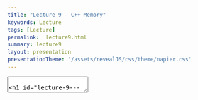 ```yaml
---
title: "Lecture 9 - C++ Memory"
keywords: Lecture
tags: [Lecture]
permalink:  lecture9.html
summary: lecture9
layout: presentation
presentationTheme: '/assets/revealJS/css/theme/napier.css' 
---
```

<section data-markdown data-separator="^\n---\n$" data-separator-vertical="^\n--\n$">
<textarea data-template>

# Lecture 9 - C/C++ Memory and Resources
### SET09121 - Games Engineering

<br><br>
Leni Le Goff
<br>


School of Computing. Edinburgh Napier University



---

# Recommended Reading

- Game Coding Complete, 4th Edition. McShaffry and Graham.
 - Chapter 3 introduces some ideas.
 - Chapter 8 covers resource management.

![image](assets/images/game_coding_book.jpg) <!-- .element width="30%"  -->


---

# Memory Layout

![image](assets/images/memory_app.png)

---

# Memory Layout (cont.)

- Memory is obviously just one big chunk.
- Addressed from `0x00000000` (0) to `0xFFFFFFFF` (~4 GigaBytes in 32 bit and ~16 ExaBytes in 64 bit systems).
- Memory is separated: stack at the top and the heap at the bottom.
- Jumping around the heap can be a major source of performance reduction, it is more efficient to use the stack or the static memory.

---

# Memory allocation in C++

Depending on how a variable is declared in C++ they will be allocated in a specific part of the memory

```cpp
int x = 10; // Allocated in the static memory.

int main(int argc, char **argv)
{
    static int z = 45; // Allocated on the static memory
   
    int y = 20; // Allocated on the stack.
    
    int *z = new int(30); // Allocated on the heap
    
    delete z;// the heap is managed manually!

    return 0;
}//memory from the stack freed here.
```

---

# Scope

```cpp
void function(int param_scope){
    // Main scope of the function
    int main_scope = 5;
    {
        // Scope A - can see main scope
        int A_scope = 10;
        {
            // Scope B - can see scope A and main
            int B_scope = 20;
        } 
        // B_scope removed from stack
        {
            // Scope C can see scope A and main, Scope B is no longer valid
            int C_scope = 30;
        } 
        // C_scope removed from stack
    } 
    // A_scope removed from stack
} 
// param_scope and main_scope removed from stack
```


---

# Memory Access Times

- The CPU is the fastest when accessing adjacent memory.
- If we jump around things slow down - sometimes dramatically.
- Consider a multi-dimensional array:
- Access time difference between approach A and C can be 100x.
 - i.e. accessing all members using approach A could be 300ns; approach C 30000ns.


```cpp
int matrix[100][100][100];
// A
matrix[0][0][0] = 0;
matrix[0][0][1] = 1; // 4 byte jump.
// B
matrix[0][0][0] = 0;
matrix[0][1][0] = 1; // 400 byte jump.
// C
matrix[0][0][0] = 0;
matrix[1][0][0] = 1; // 40000 byte jump
```


---

# Memory Alignment

- The CPU also reads memory in fixed chunks.
- If a value is not aligned to these chunks, extra reads occur.
- Unless you do Weird Stuff with pointers and allocation, this will not be an issue

![image](assets/images/mem-align.jpg) <!-- .element width="95%"  -->

---

# Caches

- Different levels of cache replicate memory closer to the CPU to reduce access time.
- If data is in L1 cache can be accessed in about 0.5ns; main memory about 100ns.

![image](assets/images/mem-cache.png) <!-- .element width="95%"  -->

---

# Stack faster than Heap

- The stack as a preallocated chunck on the memory. So, all the addresses are allocated at the start.
- Variable on the heap needs an address allocated and deallocated at runtime and this is "slow".
- The stack is organised as a LIFO (last in, first out) data structure, so, allocating and deallocating is just a matter of moving a pointer up and down. 
- Because the CPU read things in fixed chunks, the whole stack can be sent to the CPU caches at once, hence faster.



---

# Memory Restrictions
You must consider the limits you have in memory.

 - **stack size** - depends on compiler and OS, can be set. Generally a few MB
 - **thread stack size** -  as above, but normally smaller.
 - **main memory** -  Depends on the RAM size
 - **virtual memory** -  if main memory runs out, the "slow" HDD or SSD are used.


---

# C++ Memory Management

- To allocate and deallocate memory on the heap:
 - `new` :   allocates memory.
 - `delete` :   frees allocated memory.


```cpp
int x = 0 //allocated on the stack
// Allocate a single value
int *x = new int;
// Allocate a single value and initialise
int *y = new int(5);
// Free a value
delete x;
delete y;
```

---

# Construction and Destruction of objects

- Memory allocation and deallocation in C++ calls constructors and destructors.
- Knowing when and what can be important.
- There are a lot of background functions called in C++ you have to be aware of.


```cpp
my_data do_work(my_data d) {
    // Constructor called for x
    my_data x;
    // ...
    // Move constructor called for x
    return x;
} // Destructor called for d and x

int main(int argc, char **argv) {
    // Constructor called for y
    my_data y;
    // Copy constructor called on y
    // Move assignment operator called on return value
    // Destructor called on return value
    my_data z = do_work(y);
    return 0;
} // Destructor called on y and z
```

---

## C++ data format


---

# C-style array

- Arrays in C can be allocated on the stack or the heap.
- An array is just a pointer to memory where the array starts.

```cpp
/*array allocated on the stack 
 *and initialised with brace-enclosed initializer list*/
int tab[3] = {1,2,3}; 

int *tab2 = new int[3]; //allocated on the heap
tab2[0] = 4; //equivalent to *tab2 = 4
tab2[1] = 5; //equivalent to *(tab2 + 1) = 5
tab2[2] = 6; //equivalent to *(tab2 + 2) = 6

//this will print the address of the first entry
std::cout << tab2 << std::endl; 
//this will print the address of the second entry
std::cout << tab2 + 1 << std::endl; 

delete[] tab2; //memory freed like this
```

---

# REMEMBER:

**An array is just a pointer to memory where the array starts!**

This is really important, and can lead to all sorts of bugs if you forget!

---

# C-style multidimensional array

For multidimensional array, it is better to use "flat" representations than a pointer to pointers.

```cpp
//allocation on the stack
int identity[3][3] = { {1,0,0},
                       {0,1,0},
                       {0,0,1} };

//allocation on the heap
//heavy and slow solution: pointer of pointers
int **matrix = new int*[rows];
for(int i = 0; i < rows; i++){
    matrix[i] = new int[cols];
}
//to free the memory
for(int i = 0; i < rows; i++){
    delete[] matrix[i];
}
delete[] matrix;

//faster and lighter solution: flatten the matrix
int *mat2 = new int[cols*rows];
// to access ith row and jth column
mat2[i*rows + j]

delete[] mat2 //never forget to free the memory
```

---

# C++ array and vector

- `std::array` is similar to C-style array in term of performance and memory management
- `std::vector` is dynamically sized array. The data are allocated on the heap but managed automatically.
    - reallocation of memory to increase a vector's size is slow!
- if your data can be handled in fixed size array better to use `std::array`

```cpp
#include <array>
#include <vector>

//allocated on the stack
std::array<double,3> a = {0.1,0.4,0.7}; 

//allocated on the heap
std::vector<char> v = {'a','b','c'}
std::vector<char> v2(100,'v'); //100 times 'v'
```

---

# Multidimensional Arrays in C++


```cpp
std::array<std::array<int, 10>, 10> y;
std::vector<std::vector<int>> z(10);
for (size_t n = 0; n < 10; ++n)
    z[n] = std::vector<int>(10);
```

Same as C-style array. It is better in term of performance to use a flat representation.

---

# Other containers of C++

- There are a lot of data containers in c++ that answers different problems
- `std::map<key,value>` contains key/value pairs with unique key.
```cpp
std::map<int,std::string> data;
data[1] = "first"; //insertion
std::cout << data[1] << std::endl; //access
```
- `std::multimap<key,value>` contains key/value pairs with non-unique key
- `std::queue<value>` first-in,first-out (FIFO) container
- `std::stack<value>` last-in,first-out (LIFO) container


---

## Copy or Not Copy

---

# Copying and Pointing

- The main reason we have pointers in C++ is to allow data to be sent around *without duplicating it*.
- For large data objects this is a real problem.
 - Create object of 1MB size.
 - Call function with object - 1MB copy.
- Pointers overcome this problem nicely - a pointer is 4 or 8 bytes (32-bit or 64-bit).
- Pointers also enable data reuse, referencing, and better use of the heap.

---

# Function and reference

- Input data to a function should be a constant reference
- Ouput data should be a reference
- Returned value will be generally used for error handling
    - Avoid returning heavy data !

```cpp
int function{const Type1& input, Type2& output);
```

```cpp
int get_value(int key, const std::map<int,std::string> &input, 
              std::string& output){ //passing as constant reference will 
    //check if the key exist in the map. If not return 1;
    if(input.find(key) == std::map<int,std::string>::end())
        return 1;
    //if the key exist
    output = input.at(key);
    return 0;
}

std::map<int,std::string> data = ...
std::string value;
if(get_value(20,data,value) == 1)
    std::cerr << "key = 20 is not in the map" << std::endl;
else
    std::cout << value << std::endl;
```

---

# Class and pointers as link to another data

- If an object of type A need access to the data of another object (type B) but does not need to a copy of it. Then you can use a pointer to this object as a link. 
- In the example below, we use `const B *const` which means a *constant pointer to a constant value of type B*. 
So, the class A can neither modify the value of B nor the pointer to B. 
- You can choose what the class A can modify in B. The value? The pointer?

```cpp
class A{
public:
  A(B* link_to_b) _link_to_b(link_to_b){}
private:
    const B *const _link_to_b; // a link to b to work on.
}

B b; //some object of type B
A(&b); //initialise A with the address of b;

```

---

## Important

**Try to use references and pointers where appropriate to avoid copies!**

---

## Smart Pointers


---

# Smart Pointers

- Due to the pattern of allocation, deallocation, and keeping track of resources many programmers created in-house solutions to these problems.
- This led to many implementations of self-managing pointers - "smart pointer" - that would do the work for the programmer.
- The most popular implementation was seen in the Boost C++ libraries - Boost is known as the missing C++ API.
- Eventually smart pointers were standardised and added to the C++11 standard.
- It is now recommended you use smart pointers and not old (raw) pointers as standard.


---

# `shared_ptr`

- The most common smart pointer is `shared_ptr`.
- This pointer counts the references to the resource.
    - This is done by copy construction, destruction, etc.
- It is the closest to the Java and C\# reference type.

```cpp
#include <memory>
{
    // Make shared_ptr
    std::shared_ptr<int> ptr = std::make_shared<int>(5);
    // Can derefence as normal
    int n = *ptr;
    // Can get raw pointer - no counting
    int *x = ptr.get();

    {
        std::shared_ptr ptr2;
        ptr2 = ptr; //copy ptr in ptr2, the counter is increased by one.
    }// ptr2 is freed and counter is decrease by one

    // Counter increased by one in call
    do_work(ptr);
    // End of call, counter decreased by one

}//counter decreased, if counter is at 0 the resource of ptr is freed
```


---

# `unique_ptr`

- `unique_ptr` ensures there is only one owner.
- You cannot copy the pointer, only move it.
- It is faster than `shared_ptr` and you should try and use it as much as possible.


```cpp
{
    #include <memory>
    // Make unique_ptr
    std::unique_ptr<int> ptr = std::make_unique<int>(5);
    // Can derefence as normal
    int n = *ptr;
    // Can get raw pointer - no counting
    int *x = ptr.get();

    std::unique_ptr<int> ptr2;
    ptr2 = ptr; //this will produce an error
    ptr.swap(ptr2); //data swap from ptr to ptr2


    // ptr is now nullptr, so no need to free the resource
}// ptr2 is automatically free here
```


---

# Assignment, Copying, and Moving

- We've hinted at a number of different concepts through this discussion.
- Assignment is whenever you use the `=` to set an object variable.
- Copying is when we create a new object from an existing one.
- Moving is like copying, but we move the already allocated resources to the new object. The original becomes empty.
- This is an important concept to understand in general in C++.
- If you want to work at the lowest level of C++ you really need to recognise these behaviours for optimisation purposes.


---

# Memory in Games


---

# RAII

- Resource Acquisition is Initialisation.
    - On object's construction, object acquires resource.
    - On object's destruction, object frees up resource
- But!
    - **Do not** give an entity a resource such as a loaded texture or audio clip.
    - **Do** give an entity a pointer or reference to such a resource.
    - Keep track of resources via central pools (we will look at a resource manager soon).
    - Try to allocate those resources when the object is created (we will discuss this soon).


---

# Data Sharing

- Although referencing is efficient to reduce memory usage, it can be more expensive for memory access.
- It is common to copy data between different contexts to improve efficiency.
- For example having position data in the entity and the physics object.


```cpp
struct world_position {
    vec3 position;
    quat rotation;
};
struct physics {
    vec3 position;
    quat rotation;
    vec3 velocity;
    quat rotation_velocity;
};

Update(){
    trans.position = phys.position;
    trans.rotation = phys.rotation;
```


---

# Resource Management for Games


---

# Game Resource Management

- Games use a lot of resources.
 - Textures can be 100s of MB.
 - 3D model data can be 10s of MB.
 - Sound assets can be 100s of MB.
- We need to avoid loading and unloading these assets all the time.
- We also need to ensure that we only load the assets that are necessary.
- To do this we will use a resource manager.

---

# Resource Manager

- So we need a resource manager in our game.
- Its job:
 - Hide the details of how to load a specific resource.
  - e.g. we just load - we don't need to know the individual calls to load a texture.
 - Manage allocation and deallocation of resources.
 - Provide a single point to manage all of this.
    - Manager pattern, maybe singleton.
- So we just apply our design pattern thinking to the problem.


---

# Basic Operations

- Our game resource manager needs only a few different operations:
 - `initialise` :   as most of our game engine components will likely have.
 - `load_resource` :   loads and/or retrieves a resource.
 - `unload_resource` :   unloads a loaded resource.
 - `clear_all` :   unloads all loaded resources.
- That is all.
- Depending on your approach:
 - You can have a singleton with typed loads, unloads, and storage
 - You can have a different resource manager for each type.


---

# Storing Resources

`TextureManager` class with a lookup table `std::map`. The map will have a key, like a label to identify the texture.
```cpp
class TextureManager{
public:
    //renaming of the std::map for more readable code.
    using TextureMap = std::map<std::string, std::shared_ptr<sf::texture>>;
    ...
    bool load_texture(const std::string& file, const std::string& label){
        TextureMap::iterator it = textures.find(label);
        if (it != textures.end()){//if texture already loaded do nothing
            return true;
        } else {//if texture not loaded load it
            // Don't care how this works
            std::shared_ptr<sf::texture> new_texture = 
                std::make_shared<sf::texture>()
            if(new_texture.loadFromFile(file)){
                textures[label] = new_texture;
                return true;//texture loaded
            }
            return false;//texture not loaded
        }
    }
private:
    TextureMap textures;
};
```

---

# Storing Resources (Cont.)

To access the resouces, we will avoid making copies of the resource and instead making a copy of the `shared_ptr`.

```cpp
bool get_texture(const std::string& label, std::shared_ptr& texture){
    TextureMap::iterator it = textures.find(label);
    if(it != textures.end()){
        return false; //texture not in the storage
    }
    texture = it->second;
    return true;
}
```

---

**ALWAYS LOAD YOUR ASSETS AT THE START OF THE GAME/LEVEL!<br />DO NOT DO IT DURING A FRAME!**


---

# Switching Levels

- A resource manager also allows you to manage loading and unloading between levels.
- It works also for the other management components.
- When switching levels:
    - Unload entities.
    - Unload physics resources.
    - Unload assets.
    - Load new assets.
    - Set up new physics.
    - Create new entities.
- You do get better systems but the basic premise is the same.


---

# Summary

- We've covered a lot of ideas today.
- We looked at how memory works in general.
- We looked at how memory is used in C++.
- Techniques to avoid copies.
- The key take away is how we apply this to **manage game resources** and **optimise your implementation**
- You should be able to understand the basic premise of a resource manager, why we need it, and how it operates.
